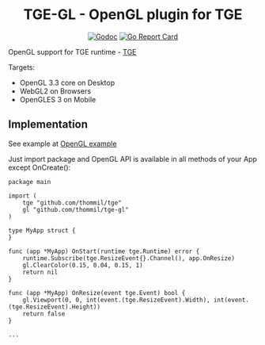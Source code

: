 <h1 align="center">TGE-GL - OpenGL plugin for TGE</h1>

 <p align="center">
    <a href="https://godoc.org/github.com/thommil/tge-gl"><img src="https://godoc.org/github.com/thommil/tge-gl?status.svg" alt="Godoc"></img></a>
    <a href="https://goreportcard.com/report/github.com/thommil/tge-gl"><img src="https://goreportcard.com/badge/github.com/thommil/tge-gl"  alt="Go Report Card"/></a>
</p>

OpenGL support for TGE runtime - [TGE](https://github.com/thommil/tge)

Targets:
 * OpenGL 3.3 core on Desktop
 * WebGL2 on Browsers
 * OpenGLES 3 on Mobile

## Implementation
See example at [OpenGL example](https://github.com/Thommil/tge-examples/tree/master/plugins/tge-gl)

Just import package and OpenGL API is available in all methods of your App except OnCreate():

```golang
package main

import (
	tge "github.com/thommil/tge"
	gl "github.com/thommil/tge-gl"
)

type MyApp struct {
}

func (app *MyApp) OnStart(runtime tge.Runtime) error {
	runtime.Subscribe(tge.ResizeEvent{}.Channel(), app.OnResize)
	gl.ClearColor(0.15, 0.04, 0.15, 1)
	return nil
}

func (app *MyApp) OnResize(event tge.Event) bool {
	gl.Viewport(0, 0, int(event.(tge.ResizeEvent).Width), int(event.(tge.ResizeEvent).Height))
	return false
}

...

```